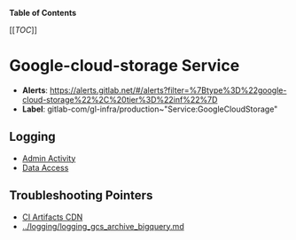 <!-- MARKER: do not edit this section directly. Edit services/service-catalog.yml then run scripts/generate-docs -->

**Table of Contents**

[[_TOC_]]

# Google-cloud-storage Service

* **Alerts**: <https://alerts.gitlab.net/#/alerts?filter=%7Btype%3D%22google-cloud-storage%22%2C%20tier%3D%22inf%22%7D>
* **Label**: gitlab-com/gl-infra/production~"Service:GoogleCloudStorage"

## Logging

* [Admin Activity](https://cloudlogging.app.goo.gl/Htfsfyye1PeAfc1r6)
* [Data Access](https://cloudlogging.app.goo.gl/fSJgyQ1k1Fupsqb1A)

## Troubleshooting Pointers

* [CI Artifacts CDN](artifacts-cdn.md)
* [../logging/logging_gcs_archive_bigquery.md](../logging/logging_gcs_archive_bigquery.md)
<!-- END_MARKER -->

<!-- ## Summary -->

<!-- ## Architecture -->

<!-- ## Performance -->

<!-- ## Scalability -->

<!-- ## Availability -->

<!-- ## Durability -->

<!-- ## Security/Compliance -->

<!-- ## Monitoring/Alerting -->

<!-- ## Links to further Documentation -->
